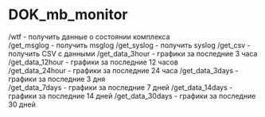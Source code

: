 # DOK_mb_monitor
 
/wtf - получить данные о состоянии комплекса  
/get_msglog - получить msglog
/get_syslog - получить syslog
/get_csv - получить CSV с данными 
/get_data_3hour - графики за последние 3 часа 
/get_data_12hour - графики за последние 12 часов  
/get_data_24hour - графики за последние 24 часа 
/get_data_3days - графики за последние 3 дня  
/get_data_7days - графики за последние 7 дней 
/get_data_14days - графики за последние 14 дней 
/get_data_30days - графики за последние 30 дней
